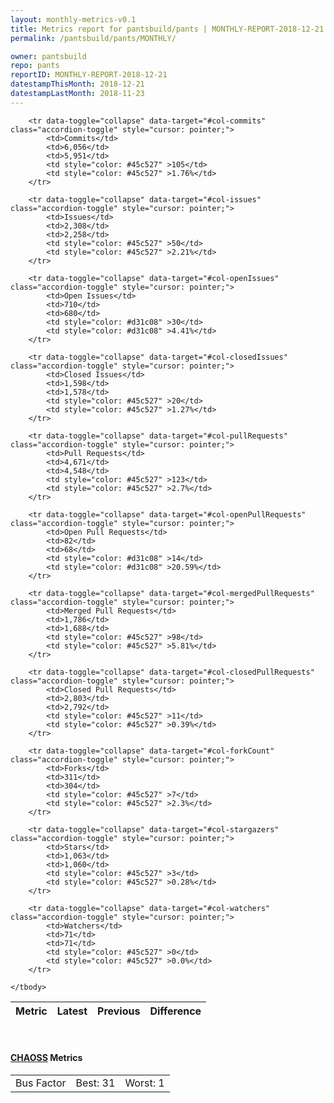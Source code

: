 ```yaml
---
layout: monthly-metrics-v0.1
title: Metrics report for pantsbuild/pants | MONTHLY-REPORT-2018-12-21 | 2018-12-21
permalink: /pantsbuild/pants/MONTHLY/

owner: pantsbuild
repo: pants
reportID: MONTHLY-REPORT-2018-12-21
datestampThisMonth: 2018-12-21
datestampLastMonth: 2018-11-23
---
```



<table class="table table-condensed" style="border-collapse:collapse;">
    <thead>
    <tr>
        <th>Metric</th>
        <th>Latest</th>
        <th>Previous</th>
        <th colspan="2" style="text-align: center;">Difference</th>
    </tr>
    </thead>
    <tbody>

        <tr data-toggle="collapse" data-target="#col-commits" class="accordion-toggle" style="cursor: pointer;">
            <td>Commits</td>
            <td>6,056</td>
            <td>5,951</td>
            <td style="color: #45c527" >105</td>
            <td style="color: #45c527" >1.76%</td>
        </tr>
        
        <tr data-toggle="collapse" data-target="#col-issues" class="accordion-toggle" style="cursor: pointer;">
            <td>Issues</td>
            <td>2,308</td>
            <td>2,258</td>
            <td style="color: #45c527" >50</td>
            <td style="color: #45c527" >2.21%</td>
        </tr>
        
        <tr data-toggle="collapse" data-target="#col-openIssues" class="accordion-toggle" style="cursor: pointer;">
            <td>Open Issues</td>
            <td>710</td>
            <td>680</td>
            <td style="color: #d31c08" >30</td>
            <td style="color: #d31c08" >4.41%</td>
        </tr>
        
        <tr data-toggle="collapse" data-target="#col-closedIssues" class="accordion-toggle" style="cursor: pointer;">
            <td>Closed Issues</td>
            <td>1,598</td>
            <td>1,578</td>
            <td style="color: #45c527" >20</td>
            <td style="color: #45c527" >1.27%</td>
        </tr>
        
        <tr data-toggle="collapse" data-target="#col-pullRequests" class="accordion-toggle" style="cursor: pointer;">
            <td>Pull Requests</td>
            <td>4,671</td>
            <td>4,548</td>
            <td style="color: #45c527" >123</td>
            <td style="color: #45c527" >2.7%</td>
        </tr>
        
        <tr data-toggle="collapse" data-target="#col-openPullRequests" class="accordion-toggle" style="cursor: pointer;">
            <td>Open Pull Requests</td>
            <td>82</td>
            <td>68</td>
            <td style="color: #d31c08" >14</td>
            <td style="color: #d31c08" >20.59%</td>
        </tr>
        
        <tr data-toggle="collapse" data-target="#col-mergedPullRequests" class="accordion-toggle" style="cursor: pointer;">
            <td>Merged Pull Requests</td>
            <td>1,786</td>
            <td>1,688</td>
            <td style="color: #45c527" >98</td>
            <td style="color: #45c527" >5.81%</td>
        </tr>
        
        <tr data-toggle="collapse" data-target="#col-closedPullRequests" class="accordion-toggle" style="cursor: pointer;">
            <td>Closed Pull Requests</td>
            <td>2,803</td>
            <td>2,792</td>
            <td style="color: #45c527" >11</td>
            <td style="color: #45c527" >0.39%</td>
        </tr>
        
        <tr data-toggle="collapse" data-target="#col-forkCount" class="accordion-toggle" style="cursor: pointer;">
            <td>Forks</td>
            <td>311</td>
            <td>304</td>
            <td style="color: #45c527" >7</td>
            <td style="color: #45c527" >2.3%</td>
        </tr>
        
        <tr data-toggle="collapse" data-target="#col-stargazers" class="accordion-toggle" style="cursor: pointer;">
            <td>Stars</td>
            <td>1,063</td>
            <td>1,060</td>
            <td style="color: #45c527" >3</td>
            <td style="color: #45c527" >0.28%</td>
        </tr>
        
        <tr data-toggle="collapse" data-target="#col-watchers" class="accordion-toggle" style="cursor: pointer;">
            <td>Watchers</td>
            <td>71</td>
            <td>71</td>
            <td style="color: #45c527" >0</td>
            <td style="color: #45c527" >0.0%</td>
        </tr>
        
    </tbody>
</table>
<br>
<h4><a target="_blank" href="https://chaoss.community/">CHAOSS</a> Metrics</h4>

<table class="table table-condensed" style="border-collapse:collapse;">
    <tbody>
        <td>Bus Factor</td>
        <td>Best: 31</td>
        <td>Worst: 1</td>
    </tbody>
</table>
